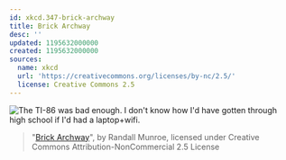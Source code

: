 ```yaml
---
id: xkcd.347-brick-archway
title: Brick Archway
desc: ''
updated: 1195632000000
created: 1195632000000
sources:
  name: xkcd
  url: 'https://creativecommons.org/licenses/by-nc/2.5/'
  license: Creative Commons 2.5
---
```

![The TI-86 was bad enough.  I don't know how I'd have gotten through high school if I'd had a laptop+wifi.](https://imgs.xkcd.com/comics/brick_archway.png)
> "[Brick Archway](https://xkcd.com/347/)", by Randall Munroe, licensed under Creative Commons Attribution-NonCommercial 2.5 License
